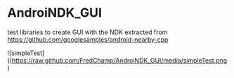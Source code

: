 # AndroiNDK_GUI
test libraries to create GUI with the NDK
extracted from https://github.com/googlesamples/android-nearby-cpp

![simpleTest]((https://raw.github.com/FredChamp/AndroiNDK_GUI/media/simpleTest.png)
